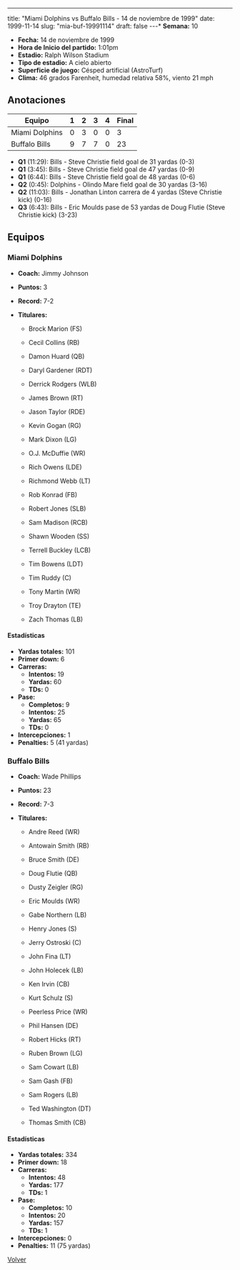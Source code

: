 ---
title: "Miami Dolphins vs Buffalo Bills - 14 de noviembre de 1999"
date: 1999-11-14
slug: "mia-buf-19991114"
draft: false
---* **Semana:** 10
* **Fecha:** 14 de noviembre de 1999
* **Hora de Inicio del partido:** 1:01pm
* **Estadio:** Ralph Wilson Stadium
* **Tipo de estadio:** A cielo abierto
* **Superficie de juego:** Césped artificial (AstroTurf)
* **Clima:** 46 grados Farenheit, humedad relativa 58%, viento 21 mph




## Anotaciones
| Equipo | 1 | 2 | 3 | 4 | Final |
|--------|---|---|---|---|-------|
| Miami Dolphins  | 0 | 3 | 0 | 0  | 3 |
| Buffalo Bills  | 9 | 7 | 7 | 0  | 23 |
* **Q1** (11:29): Bills - Steve Christie field goal de 31 yardas (0-3)
* **Q1** (3:45): Bills - Steve Christie field goal de 47 yardas (0-9)
* **Q1** (6:44): Bills - Steve Christie field goal de 48 yardas (0-6)
* **Q2** (0:45): Dolphins - Olindo Mare field goal de 30 yardas (3-16)
* **Q2** (11:03): Bills - Jonathan Linton carrera de 4 yardas (Steve Christie kick) (0-16)
* **Q3** (6:43): Bills - Eric Moulds pase de 53 yardas de Doug Flutie (Steve Christie kick) (3-23)


## Equipos


### Miami Dolphins
* **Coach:** Jimmy Johnson
* **Puntos:** 3
* **Record:** 7-2
* **Titulares:** 

  * Brock Marion (FS) 

  * Cecil Collins (RB) 

  * Damon Huard (QB) 

  * Daryl Gardener (RDT) 

  * Derrick Rodgers (WLB) 

  * James Brown (RT) 

  * Jason Taylor (RDE) 

  * Kevin Gogan (RG) 

  * Mark Dixon (LG) 

  * O.J. McDuffie (WR) 

  * Rich Owens (LDE) 

  * Richmond Webb (LT) 

  * Rob Konrad (FB) 

  * Robert Jones (SLB) 

  * Sam Madison (RCB) 

  * Shawn Wooden (SS) 

  * Terrell Buckley (LCB) 

  * Tim Bowens (LDT) 

  * Tim Ruddy (C) 

  * Tony Martin (WR) 

  * Troy Drayton (TE) 

  * Zach Thomas (LB) 

#### Estadísticas
* **Yardas totales:** 101
* **Primer down:** 6
* **Carreras:**
  * **Intentos:** 19
  * **Yardas:** 60
  * **TDs:** 0
* **Pase:**
  * **Completos:** 9
  * **Intentos:** 25
  * **Yardas:** 65
  * **TDs:** 0
* **Intercepciones:** 1
* **Penalties:** 5 (41 yardas)

### Buffalo Bills
* **Coach:** Wade Phillips
* **Puntos:** 23
* **Record:** 7-3
* **Titulares:** 

  * Andre Reed (WR) 

  * Antowain Smith (RB) 

  * Bruce Smith (DE) 

  * Doug Flutie (QB) 

  * Dusty Zeigler (RG) 

  * Eric Moulds (WR) 

  * Gabe Northern (LB) 

  * Henry Jones (S) 

  * Jerry Ostroski (C) 

  * John Fina (LT) 

  * John Holecek (LB) 

  * Ken Irvin (CB) 

  * Kurt Schulz (S) 

  * Peerless Price (WR) 

  * Phil Hansen (DE) 

  * Robert Hicks (RT) 

  * Ruben Brown (LG) 

  * Sam Cowart (LB) 

  * Sam Gash (FB) 

  * Sam Rogers (LB) 

  * Ted Washington (DT) 

  * Thomas Smith (CB) 

#### Estadísticas
* **Yardas totales:** 334
* **Primer down:** 18
* **Carreras:**
  * **Intentos:** 48
  * **Yardas:** 177
  * **TDs:** 1
* **Pase:**
  * **Completos:** 10
  * **Intentos:** 20
  * **Yardas:** 157
  * **TDs:** 1
* **Intercepciones:** 0
* **Penalties:** 11 (75 yardas)


[Volver](/historia/1999)
